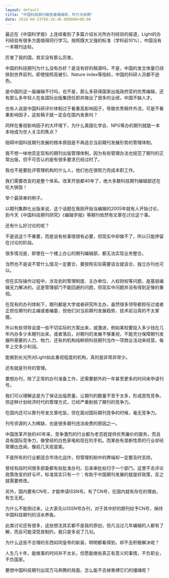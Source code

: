 ```yaml
---
layout: default
title: "中国科技期刊都拴着缰绳呢，咋万马奔腾"
date: 2018-08-23T09:28:46.000000+08:00
---
```


最近在《中国科学报》上连续看到了多篇介绍长光所办刊经验的报道，Light的办刊经验有很多方面值得同行学习。按照既大又强的标准（学科前10%），中国没有一本期刊达标。

厉害了我的国，其实没有那么厉害。

中国的科技期刊为什么没有办好？是没有好的稿源吗，不是，中国的发文体量已经排到世界前列，即使按照高被引、Nature index等指标，中国的科研人员都不逊色。

是中国的这一届编辑不行吗，也不是，那么多获得国家出版政府奖的优秀编辑，还有那么多年轻人在各国际出版集团任职并做出了很多的业绩，中国不缺人才。

也有人说是中国科研评价体制过于看重高影响因子，导致优秀稿件外流，可是不看重影响因子，这些稿子就一定会在国内发表吗？

同样在重视影响因子的大环境下，为什么美国化学会、NPG等办的期刊就能一本本地成为世人关注的焦点？

阻碍中国科技期刊发展的根本原因是不再适合当前期刊发展形势的管理体制。

我不想一味地否定现有的期刊出版管理体制，因为有些管理办法也规范了期刊的正常出版，但不可否认的是有很多要求已经过时了。

我也不是要批评管理机构的什么人，他们也在很努力完成本职工作。

我们需要改变的是整个体系。改革开放都40年了，绝大多数科技期刊编辑部还在吃大锅饭！

举个最简单的例子。

以期刊集群化出版来说，这个话题在我刚开始当编辑的2005年就有人开始讨论，到今天《中国科技期刊研究》《编辑学报》等期刊依然有文章在讨论这个事。

还有什么好讨论的呢？

不是说这个不重要，而是说有些事情很有必要，但现实中却做不了，所以只能停留在讨论的阶段。

很多情况是，即使在一个楼上办公的期刊编辑部，都无法实现业务整合。

当然也不是说不管什么情况一定要合，要按照实际需要该合就该合，独立办刊也可以。

但在实际操作过程中，涉及到的管理制度、主办单位、人权财权等问题，是基层编辑无力解决的。这是管理部门不能回避的问题，但现实中问题并没有得到足够的重视。

在现有的办刊体制下，期刊都是大学或者研究所主办，虽然很多领导都担任过或者正担任期刊的主编或者编委，但他们对当前期刊发展趋势、技术前沿真的不太掌握。

所以有些领导会提一些不切实际的方案出来，或激进，例如某校要投入多少钱在几年内办多少本期刊出来，或者落后，对期刊的发展不够重视，不能充分保障期刊发展所需要的人力、物力，还有的机构纯粹把科技期刊当作一项商业活动来经营，每年上交多少利润。

能做到长光所对Light如此重视程度的机构，真的是非常非常少。

还有就是刊号的管理。

要想办刊，除了正常的办刊准备工作，还需要额外的一年甚至更多的时间来申请刊号。

我们可以理解这是为了保证出版质量，让期刊的数量不至于太多，形成恶性竞争。但这种计划经济时代的管理方式，已经严重削弱了期刊的竞争力。

在国内还可以靠刊号发文章吃饭，但在面对国际期刊竞争的时候，毫无竞争力。

刊号资源的人为稀缺，也是很多期刊违法收费的原因之一。

中国改革开放的40年来，竞争激烈的行业都为老百姓提供优秀廉价的服务，而且具有国际竞争力，像曾经的白色家电和现在的手机。而某些有垄断性质的行业却经常爆出丑闻，像前几天疫苗案。

不是所有的行业都适合市场化运作，但管理机制中的弊端却一定要及时去除。

曾经有段时间很多部委都有权批准办刊，后来审批权归于一个部门。这里不去评论政策改变的好与坏，标准其实只有一个：有助于中国期刊发展的就是好政策，反之就需要修改。

另外，国内要有CN号，才能申请ISSN号。有了CN号，在国内就有存在的理由，有生无死。

为什么不能倒过来，让大家先以ISSN号办刊，对于其中好的期刊给予CN号，保持中国科技期刊的活水养鱼。

此类讨论还有很多，这些想法其实都不是我的原创，但凡当过几年编辑的人都有了解，而且可能深受其制约，我只是多说了几句。

为什么这些不合理的东西如同皇帝的新装，明明都看得到，却不去积极解决呢？

人生几十年，能做事的时间并不太长，但愿能做些真正有意义的事情，不负职业，不负国家。

要想中国科技期刊出现万马奔腾的局面，怎么能不去掉束缚它们的缰绳呢？

